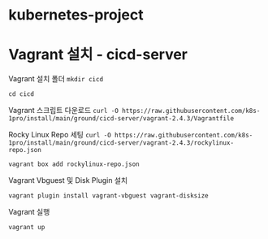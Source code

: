 # kubernetes-project

# Vagrant 설치 - cicd-server
Vagrant 설치 폴더
```mkdir cicd```

```cd cicd```

Vagrant 스크립트 다운로드
```curl -O https://raw.githubusercontent.com/k8s-1pro/install/main/ground/cicd-server/vagrant-2.4.3/Vagrantfile```


Rocky Linux Repo 세팅
```curl -O https://raw.githubusercontent.com/k8s-1pro/install/main/ground/cicd-server/vagrant-2.4.3/rockylinux-repo.json```

```vagrant box add rockylinux-repo.json```

Vagrant Vbguest 및 Disk Plugin 설치 

```vagrant plugin install vagrant-vbguest vagrant-disksize```

Vagrant 실행

```vagrant up```
